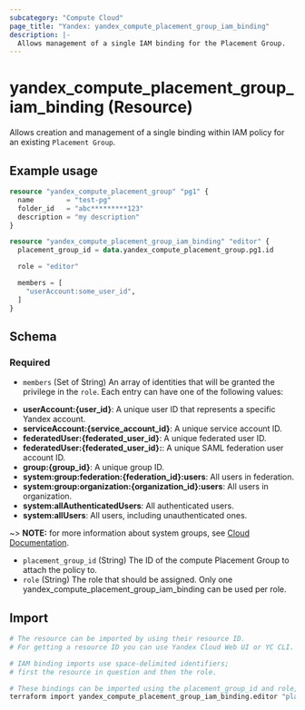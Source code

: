 ```yaml
---
subcategory: "Compute Cloud"
page_title: "Yandex: yandex_compute_placement_group_iam_binding"
description: |-
  Allows management of a single IAM binding for the Placement Group.
---
```


# yandex_compute_placement_group_iam_binding (Resource)

Allows creation and management of a single binding within IAM policy for an existing `Placement Group`.

## Example usage

```terraform
resource "yandex_compute_placement_group" "pg1" {
  name        = "test-pg"
  folder_id   = "abc*********123"
  description = "my description"
}

resource "yandex_compute_placement_group_iam_binding" "editor" {
  placement_group_id = data.yandex_compute_placement_group.pg1.id

  role = "editor"

  members = [
    "userAccount:some_user_id",
  ]
}
```

<!-- schema generated by tfplugindocs -->
## Schema

### Required

- `members` (Set of String) An array of identities that will be granted the privilege in the `role`. Each entry can have one of the following values:
 * **userAccount:{user_id}**: A unique user ID that represents a specific Yandex account.
 * **serviceAccount:{service_account_id}**: A unique service account ID.
 * **federatedUser:{federated_user_id}**: A unique federated user ID.
 * **federatedUser:{federated_user_id}:**: A unique SAML federation user account ID.
 * **group:{group_id}**: A unique group ID.
 * **system:group:federation:{federation_id}:users**: All users in federation.
 * **system:group:organization:{organization_id}:users**: All users in organization.
 * **system:allAuthenticatedUsers**: All authenticated users.
 * **system:allUsers**: All users, including unauthenticated ones.

~> **NOTE:** for more information about system groups, see [Cloud Documentation](https://yandex.cloud/docs/iam/concepts/access-control/system-group).
- `placement_group_id` (String) The ID of the compute Placement Group to attach the policy to.
- `role` (String) The role that should be assigned. Only one yandex_compute_placement_group_iam_binding can be used per role.

## Import

```bash
# The resource can be imported by using their resource ID.
# For getting a resource ID you can use Yandex Cloud Web UI or YC CLI.

# IAM binding imports use space-delimited identifiers;
# first the resource in question and then the role. 

# These bindings can be imported using the placement_group_id and role, e.g.
terraform import yandex_compute_placement_group_iam_binding.editor "placement_group_id editor"
```
